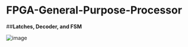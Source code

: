 # FPGA-General-Purpose-Processor

##**Latches, Decoder, and FSM**

![image](https://user-images.githubusercontent.com/68084112/137590049-d13889b2-820d-4d3b-8d0e-cb62c81cd77b.png)

